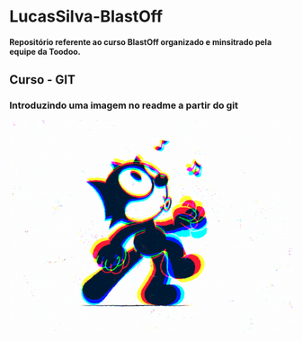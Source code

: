 # LucasSilva-BlastOff
#### Repositório referente ao curso BlastOff organizado e minsitrado pela equipe da Toodoo.
## Curso - GIT
### Introduzindo uma imagem no readme a partir do git

![gatinho dançante](https://github.com/LusquesToodoo/LucasSilva-BlastOff/blob/main/Curso%20-%20Git/tarefas/tarefa%202%20-%20readme/mygif.gif)